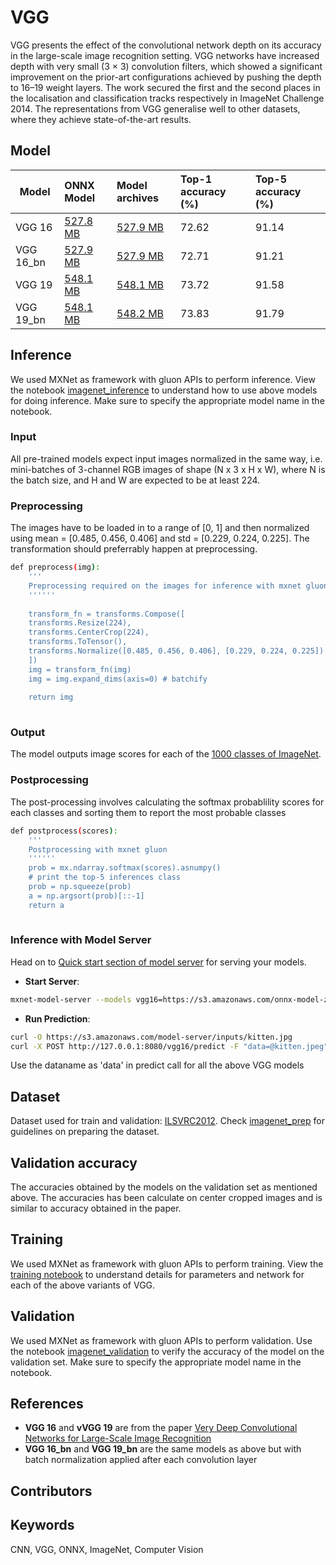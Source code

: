 # VGG

VGG presents the effect of the convolutional network depth on its accuracy in the large-scale image recognition setting. VGG networks have increased depth with very small (3 × 3) convolution filters, which showed a significant improvement on the prior-art configurations achieved by pushing the depth to 16–19 weight layers. The work secured the first and the second places in the localisation and classification tracks respectively in ImageNet Challenge 2014. The representations from VGG generalise well to other datasets, where they achieve state-of-the-art results. 



## Model

 |Model        |ONNX Model  | Model archives|Top-1 accuracy (%)|Top-5 accuracy (%)|
|-------------|:--------------|:--------------|:--------------|:--------------|
|VGG 16|    [527.8 MB](https://s3.amazonaws.com/onnx-model-zoo/vgg/vgg16/vgg16.onnx)    |  [527.9 MB](https://s3.amazonaws.com/onnx-model-zoo/vgg/vgg16/vgg16.model)     | 72.62     |      91.14     |
|VGG 16_bn|    [527.9 MB](https://s3.amazonaws.com/onnx-model-zoo/vgg/vgg16-bn/vgg16-bn.onnx)    |  [527.9 MB](https://s3.amazonaws.com/onnx-model-zoo/vgg/vgg16-bn/vgg16-bn.model)     |   72.71     |      91.21    |
|VGG 19|    [548.1 MB](https://s3.amazonaws.com/onnx-model-zoo/vgg/vgg19/vgg19.onnx)    |  [548.1 MB](https://s3.amazonaws.com/onnx-model-zoo/vgg/vgg19/vgg19.model)     | 73.72     |      91.58     |
|VGG 19_bn|    [548.1 MB](https://s3.amazonaws.com/onnx-model-zoo/vgg/vgg19-bn/vgg19-bn.onnx)    |  [548.2 MB](https://s3.amazonaws.com/onnx-model-zoo/vgg/vgg19-bn/vgg19-bn.model)     | 73.83    |      91.79     |

## Inference
We used MXNet as framework with gluon APIs to perform inference. View the notebook [imagenet_inference](../imagenet_inference.ipynb) to understand how to use above models for doing inference. Make sure to specify the appropriate model name in the notebook. 
### Input 
All pre-trained models expect input images normalized in the same way, i.e. mini-batches of 3-channel RGB images of shape (N x 3 x H x W), where N is the batch size, and H and W are expected to be at least 224. 
### Preprocessing
The images have to be loaded in to a range of [0, 1] and then normalized using mean = [0.485, 0.456, 0.406] and std = [0.229, 0.224, 0.225]. The transformation should preferrably happen at preprocessing.
```bash
def preprocess(img):   
    '''
    Preprocessing required on the images for inference with mxnet gluon
    ''''''
    
    transform_fn = transforms.Compose([
    transforms.Resize(224),
    transforms.CenterCrop(224),
    transforms.ToTensor(),
    transforms.Normalize([0.485, 0.456, 0.406], [0.229, 0.224, 0.225])
    ])
    img = transform_fn(img)
    img = img.expand_dims(axis=0) # batchify
    
    return img
    
 ```
 

### Output
The model outputs image scores for each of the [1000 classes of ImageNet](../../synset.txt). 

### Postprocessing
The post-processing involves calculating the softmax probablility scores for each classes and sorting them to report the most probable 
classes

```bash
def postprocess(scores): 
    '''
    Postprocessing with mxnet gluon
    ''''''
    prob = mx.ndarray.softmax(scores).asnumpy()
    # print the top-5 inferences class
    prob = np.squeeze(prob)
    a = np.argsort(prob)[::-1]
    return a
    
 ```
### Inference with Model Server
Head on to [Quick start section of model server](https://github.com/awslabs/mxnet-model-server/blob/master/README.md#quick-start) for serving your models. 
* **Start Server**:
```bash
mxnet-model-server --models vgg16=https://s3.amazonaws.com/onnx-model-zoo/vgg/vgg16/vgg16.model
```

* **Run Prediction**:
```bash
curl -O https://s3.amazonaws.com/model-server/inputs/kitten.jpg
curl -X POST http://127.0.0.1:8080/vgg16/predict -F "data=@kitten.jpeg"
```
Use the dataname as 'data' in predict call for all the above VGG models
## Dataset
Dataset used for train and validation: [ILSVRC2012](http://www.image-net.org/challenges/LSVRC/2012/). Check [imagenet_prep](../imagenet_prep.md) for guidelines on preparing the dataset.



## Validation accuracy
The accuracies obtained by the models on the validation set as mentioned above. The accuracies has been calculate on center cropped 
images and is similar to accuracy obtained in the paper.

<!--|Model        |Top-1 accuracy (%)|Top-5 accuracy (%)|
|-------------|:--------------|:--------------|
|VGG 16        |     72.62     |      91.14     |
|VGG 16_bn     |     72.71     |      91.21    |
|VGG 19        |     73.72     |      91.58     |
|VGG 19_bn     |     73.83    |      91.79     |
-->


## Training
We used MXNet as framework with gluon APIs to perform training. View the [training notebook](train_vgg.ipynb) to understand details for parameters and network for each of the above variants of VGG.

## Validation
We used MXNet as framework with gluon APIs to perform validation. Use the notebook [imagenet_validation](../imagenet_validation.ipynb) to verify the accuracy of the model on the validation set. Make sure to specify the appropriate model name in the notebook.


## References 
* **VGG 16** and **vVGG 19** are from the paper [Very Deep Convolutional Networks for Large-Scale Image Recognition](https://arxiv.org/abs/1409.1556)
* **VGG 16_bn** and **VGG 19_bn** are the same models as above but with batch normalization applied after each convolution layer
## Contributors
## Keywords
CNN, VGG, ONNX, ImageNet, Computer Vision 